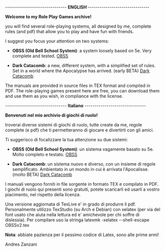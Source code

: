 -------------------------------  **ENGLISH**  -------------------------------  

**Welcome to my Role Play Games archive!**

you will find several role-playing systems, all designed by me, complete rules (and pdf) that allow you to play and have fun with friends.

I suggest you focus your attention on two systems:

- **OBSS (Old Bell School System)**: a system loosely based on 5e. Very complete and tested.  [OBSS](https://github.com/buzzqw/TUS/tree/master/OBSS)

- **Dark Catacomb**: a new, different system, with a simplified set of rules. Set in a world where the Apocalypse has arrived. (early BETA)  [Dark Catacomb](https://github.com/buzzqw/TUS/tree/master/Dark%20Catacomb)

The manuals are provided in source files in TEX format and compiled in PDF. The role-playing games present here are free, you can download them and use them as you wish, in compliance with the license.

-------------------------------  **Italiano**  -------------------------------  

**Benvenuti nel mio archivio di giochi di ruolo!**

troverai diverse sistemi di giochi di ruolo, tutte create da me, regole complete (e pdf) che ti permetteranno di giocare e divertirti con gli amici.

Ti suggerisco di focalizzare la tua attenzione su due sistemi:

- **OBSS (Old Bell School System)**: un sistema vagamente basato su 5e. Molto completo e testato. [OBSS](https://github.com/buzzqw/TUS/tree/master/OBSS)

- **Dark Catacomb**: un sistema nuovo e diverso, con un insieme di regole semplificato. Ambientato in un mondo in cui è arrivata l'Apocalisse. (molto BETA) [Dark Catacomb](https://github.com/buzzqw/TUS/tree/master/Dark%20Catacomb)

I manuali vengono forniti in file sorgente in formato TEX e compilato in PDF. I giochi di ruolo qui presenti sono gratuiti, potete scaricarli ed usarli a vostro piacimento, nel rispetto della licenza.

Una versione aggiornata di TexLive e' in grado di produrre il pdf. Personalmente utilizzo TexStudio (su Arch e Debian) con xelatex (per via del font usato che aiuta nella lettura ed e' amichevole per chi soffre di dislessia). Per compilare uso la stringa latexmk -xelatex --shell-escape OBSSv2.tex

**Nota**: abbiate pazienza per il pessimo codice di Latex, sono alle prime armi!

Andres Zanzani
